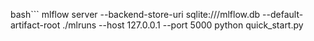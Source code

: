 bash```
mlflow server --backend-store-uri sqlite:///mlflow.db --default-artifact-root ./mlruns --host 127.0.0.1 --port 5000
python quick_start.py
```